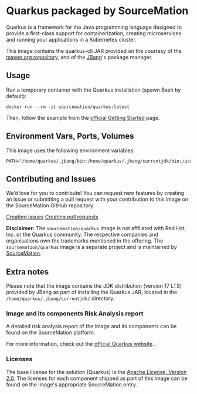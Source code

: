 # Quarkus packaged by SourceMation

Quarkus is a framework for the Java programming language designed to provide a
first-class support for containerization, creating microservices and running
your applications in a Kubernetes cluster.

This image contains the quarkus-cli JAR provided on the courtesy of the
[maven.org repository](https://repo1.maven.org), and of the
[JBang](https://www.jbang.dev/)'s package manager.

## Usage

Run a temporary container with the Quarkus installation (spawn Bash by
default):

```
docker run --rm -it sourcemation/quarkus:latest
```

Then, follow the example from the [official Getting
Started](https://quarkus.io/guides/getting-started) page.

## Environment Vars, Ports, Volumes

This image uses the following environment variables:

```
PATH="/home/quarkus/.jbang/bin:/home/quarkus/.jbang/currentjdk/bin:/usr/local/sbin:/usr/local/bin:/usr/sbin:/usr/bin:/sbin:/bin"
```

## Contributing and Issues

We’d love for you to contribute! You can request new features by
creating an issue or submitting a pull request with your contribution to
this image on the SourceMation GitHub repository.

[Creating issues](https://github.com/SourceMation/containers/issues/new)
[Creating pull
requests](https://github.com/SourceMation/containers/compare)

**Disclaimer:** The `sourcemation/quarkus` image is not affiliated with Red
Hat, Inc. or the Quarkus community. The respective companies and organisations
own the trademarks mentioned in the offering. The `sourcemation/quarkus` image
is a separate project and is maintained by
[SourceMation](https://sourcemation.com).

## Extra notes

Please note that the image contains the JDK distribution (version 17 LTS)
provided by JBang as part of installing the Quarkus JAR, located in the
`/home/quarkus/.jbang/currentjdk/` directory.

### Image and its components Risk Analysis report

A detailed risk analysis report of the image and its components can be found on
the SourceMation platform.

For more information, check out the [official Quarkus
website](https://quarkus.io/about/).

### Licenses

The base license for the solution (Quarkus) is the [Apache License, Version
2.0](https://github.com/quarkusio/quarkus/blob/main/LICENSE). The licenses for
each component shipped as part of this image can be found on the image's
appropriate SourceMation entry.
